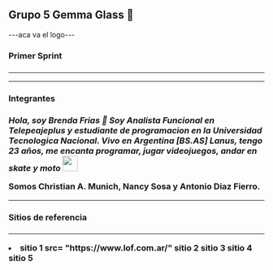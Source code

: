 <h2>Grupo 5 Gemma Glass 👋 </h2>
---aca va el logo---
<h3>Primer Sprint<h3>
<hr>
<p><Gemma Glass es una empresa que se dedica a la comercialización de productos de salud y estética ocular. Cuenta con un catálogo con una amplia selección de artículos tanto para consumidores que requieran el uso de lentes de corrección óptica como para aquellos que necesiten accesorios estéticos para sus ojos. Podemos destacar entre su vasta oferta ítems como lentes de sol, lentes gaming, lentes de contacto, productos de mantenimiento para lentes y servicios de laboratorio entre otros.
Por lo anteriormente mencionado, podemos decir que en Gemma Glass todo tipo de público es bienvenido. Tanto aquellos que tengas dificultades de visión para solucionar, como aquellos que quieran seguir las ultimas tendencias de la moda o quienes quieran prevenir daño ocular a la hora de trabajar frente a la pc o cualquier tipo de pantalla o a la hora de jugar.
Nuestro grupo llevará a cabo la tarea de desarrollar una página web de comercialización digital. Comenzaremos por el desarrollo de las gráficas básicas del sitio y el maquetado de cada una de las secciones. Esta tienda virtual contará con funciones tales como categorización de productos, carrito de compras, visión en detalle de cada producto, etcétera. </p>
<hr>
<h3>Integrantes<h3>
<p><em>Hola, soy Brenda Frias 👋 Soy Analista Funcional en Telepeajeplus y estudiante de programacion en la Universidad Tecnologica Nacional.
Vivo en Argentina [BS.AS] Lanus, tengo 23 años, me encanta programar, jugar videojuegos, andar en skate y moto <img src="https://media.giphy.com/media/WUlplcMpOCEmTGBtBW/giphy.gif" width="30"> </em> </p>
 
Somos Christian A. Munich, Nancy Sosa y Antonio Diaz Fierro.
<hr>
<h3>Sitios de referencia<h3>
<hr>
<li>
  sitio 1 src= "https://www.lof.com.ar/"
  sitio 2
  sitio 3
  sitio 4
  sitio 5
</li>
